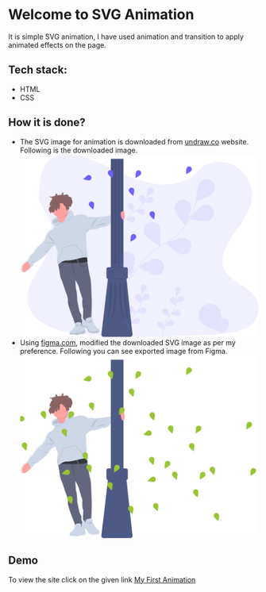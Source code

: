 # Welcome to SVG Animation
It is simple SVG animation, I have used animation and transition to apply animated effects on the page.

## Tech stack:
- HTML
- CSS

## How it is done?
- The SVG image for animation is downloaded from [undraw.co](https://undraw.co/illustrations) website. Following is the downloaded image.
    ![undraw](/Images/undraw_young_and_happy_hfpe.svg)
- Using [figma.com](https://www.figma.com/), modified the downloaded SVG image as per my preference. Following you can see exported image from Figma.
    ![figma](/Images/HappyTimes.svg)

## Demo
To view the site click on the given link [My First Animation](https://nabeela-samsi.github.io/My-First-Animation/)